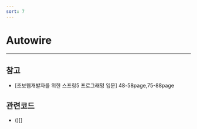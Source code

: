 ```yaml
---
sort: 7
---
```


# Autowire

---
## 참고 
- [초보웹개발자를 위한 스프링5 프로그래밍 입문] 48-58page,75-88page

## 관련코드
- ()[]
